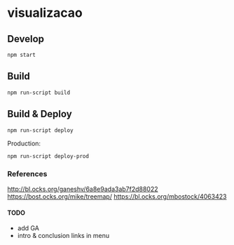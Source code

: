 # visualizacao

## Develop

`npm start`

## Build

`npm run-script build`

## Build & Deploy

`npm run-script deploy`

Production:

`npm run-script deploy-prod`

### References

http://bl.ocks.org/ganeshv/6a8e9ada3ab7f2d88022
https://bost.ocks.org/mike/treemap/
https://bl.ocks.org/mbostock/4063423

#### TODO

- add GA
- intro & conclusion links in menu
